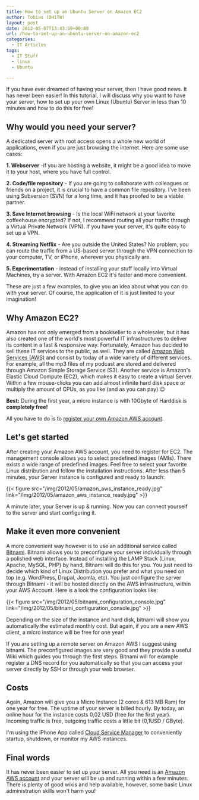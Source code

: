 ```yaml
---
title: How to set up an Ubuntu Server on Amazon EC2
author: Tobias (DH1TW)
layout: post
date: 2012-05-07T13:43:59+00:00
url: /how-to-set-up-an-ubuntu-server-on-amazon-ec2
categories:
  - IT Articles
tags:
  - IT Stuff
  - linux
  - Ubuntu

---
```

If you have ever dreamed of having your server, then I have good news. It has never been easier! In this tutorial, I will discuss why you want to have your server, how to set up your own Linux (Ubuntu) Server in less than 10 minutes and how to do this for free!

<!--more-->

## Why would you need your server?

A dedicated server with root access opens a whole new world of applications, even if you are just browsing the internet. Here are some use cases:

**1. Webserver** -if you are hosting a website, it might be a good idea to move it to your host, where you have full control.

**2. Code/file repository** - If you are going to collaborate with colleagues or friends on a project, it is crucial to have a common file repository. I've been using Subversion (SVN) for a long time, and it has proofed to be a viable partner.

**3. Save Internet browsing** - Is the local WiFi network at your favorite coffeehouse encrypted? If not, I recommend routing all your traffic through a Virtual Private Network (VPN). If you have your server, it's quite easy to set up a VPN.

**4. Streaming Netflix** - Are you outside the United States? No problem, you can route the traffic from a US-based server through the VPN connection to your computer, TV, or iPhone, wherever you physically are.

**5. Experimentation** - instead of installing your stuff locally into Virtual Machines, try a server. With Amazon EC2 it's faster and more convenient.

These are just a few examples, to give you an idea about what you can do with your server. Of course, the application of it is just limited to your imagination!

## Why Amazon EC2?

Amazon has not only emerged from a bookseller to a wholesaler, but it has also created one of the world's most powerful IT infrastructures to deliver its content in a fast & responsive way. Fortunately, Amazon has decided to sell these IT services to the public, as well. They are called [Amazon Web Services (AWS)][1] and consist by today of a wide variety of different services. For example, all the mp3 files of my podcast are stored and delivered through Amazon Simple Storage Service (S3). Another service is Amazon's Elastic Cloud Compute (EC2), which makes it easy to create a virtual Server. Within a few mouse-clicks you can add almost infinite hard disk space or multiply the amount of CPUs, as you like (and as you can pay) 😉

**Best:** During the first year, a micro instance is with 10Gbyte of Harddisk is **completely free!**

All you have to do is to [register your own Amazon AWS account][1].

## Let's get started

After creating your Amazon AWS account, you need to register for EC2. The management console allows you to select predefined images (AMIs). There exists a wide range of predefined images. Feel free to select your favorite Linux distribution and follow the installation instructions. After less than 5 minutes, your Server instance is configured and ready to launch:

{{< figure src="/img/2012/05/amazon_aws_instance_ready.jpg" link="/img/2012/05/amazon_aws_instance_ready.jpg" >}}

A minute later, your Server is up & running. Now you can connect yourself to the server and start configuring it.

## Make it even more convenient

A more convenient way however is to use an additional service called [Bitnami][2]. Bitnami allows you to preconfigure your server individually through a polished web interface. Instead of installing the LAMP Stack (Linux, Apache, MySQL, PHP) by hand, Bitnami will do this for you. You just need to decide which kind of Linux Distribution you prefer and what you need on top (e.g. WordPress, Drupal, Joomla, etc). You just configure the server through Bitnami - it will be hosted directly on the AWS infrastructure, within your AWS Account. Here is a look the configuration looks like:

{{< figure src="/img/2012/05/bitnami_configuration_console.jpg" link="/img/2012/05/bitnami_configuration_console.jpg" >}}

Depending on the size of the instance and hard disk, bitnami will show you automatically the estimated monthly cost. But again, if you are a new AWS client, a micro instance will be free for one year!

If you are setting up a remote server on Amazon AWS I suggest using bitnami. The preconfigured images are very good and they provide a useful Wiki which guides you through the first steps. Bitnami will for example register a DNS record for you automatically so that you can access your server directly by SSH or through your web browser.

## Costs

Again, Amazon will give you a Micro Instance (2 cores & 613 MB Ram) for one year for free. The uptime of your server is billed hourly. By today, an online hour for the instance costs 0,02 USD (free for the first year).  Incoming traffic is free, outgoing traffic costs a little bit (0,1USD / GByte).

I'm using the iPhone App called [Cloud Service Manager][3] to conveniently startup, shutdown, or monitor my AWS instances.

## Final words

It has never been easier to set up your server. All you need is an [Amazon AWS account][1] and your server will be up and running within a few minutes. There is plenty of good wikis and help available, however, some basic Linux administration skills won't harm you!

 [1]: http://aws.amazon.com
 [2]: http://bitnami.org
 [3]: http://itunes.apple.com/us/app/cloud-services-manager/id314316466?mt=8